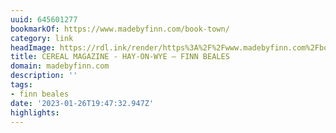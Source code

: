 ```yaml
---
uuid: 645601277
bookmarkOf: https://www.madebyfinn.com/book-town/
category: link
headImage: https://rdl.ink/render/https%3A%2F%2Fwww.madebyfinn.com%2Fbook-town%2F
title: CEREAL MAGAZINE - HAY-ON-WYE — FINN BEALES
domain: madebyfinn.com
description: ''
tags:
- finn beales
date: '2023-01-26T19:47:32.947Z'
highlights:
---
```



